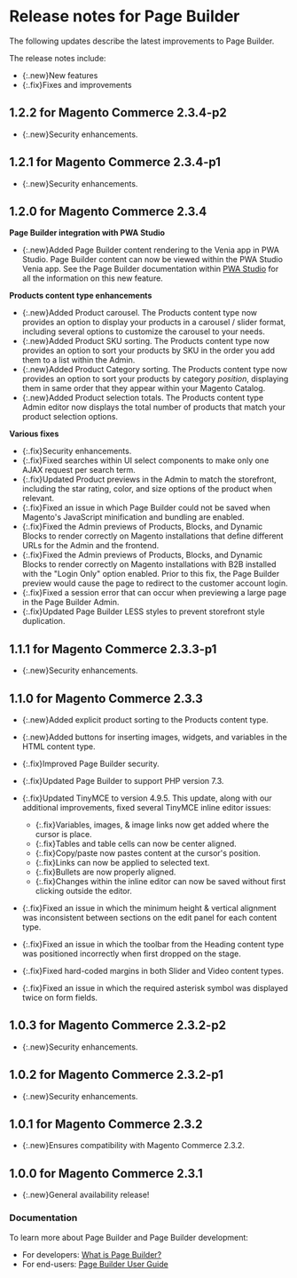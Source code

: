 # Release notes for Page Builder

The following updates describe the latest improvements to Page Builder.

The release notes include:

- {:.new}New features
- {:.fix}Fixes and improvements

## **1.2.2** for Magento Commerce 2.3.4-p2

- {:.new}Security enhancements.

## **1.2.1** for Magento Commerce 2.3.4-p1

- {:.new}Security enhancements.

## **1.2.0** for Magento Commerce 2.3.4

**Page Builder integration with PWA Studio**

- {:.new}Added Page Builder content rendering to the Venia app in PWA Studio. Page Builder content can now be viewed within the PWA Studio Venia app. See the Page Builder documentation within [PWA Studio][] for all the information on this new feature.

**Products content type enhancements**

- {:.new}<!-- PB-77, PB-173, PB-175 -->Added Product carousel. The Products content type now provides an option to display your products in a carousel / slider format, including several options to customize the carousel to your needs.
- {:.new}<!-- PB-69 -->Added Product SKU sorting. The Products content type now provides an option to sort your products by SKU in the order you add them to a list within the Admin.
- {:.new}<!-- PB-181 -->Added Product Category sorting. The Products content type now provides an option to sort your products by category _position_, displaying them in same order that they appear within your Magento Catalog.
- {:.new}<!-- PB-107 -->Added Product selection totals. The Products content type Admin editor now displays the total number of products that match your product selection options.

**Various fixes**

- {:.fix}<!-- PB-237 -->Security enhancements.
- {:.fix}<!-- PB-41 -->Fixed searches within UI select components to make only one AJAX request per search term.
- {:.fix}<!-- PB-76, PB-84-->Updated Product previews in the Admin to match the storefront, including the star rating, color, and size options of the product when relevant.
- {:.fix}<!-- PB-169 -->Fixed an issue in which Page Builder could not be saved when Magento's JavaScript minification and bundling are enabled.
- {:.fix}<!-- PB-241 -->Fixed the Admin previews of Products, Blocks, and Dynamic Blocks to render correctly on Magento installations that define different URLs for the Admin and the frontend.
- {:.fix}<!-- PB-238 -->Fixed the Admin previews of Products, Blocks, and Dynamic Blocks to render correctly on Magento installations with B2B installed with the "Login Only" option enabled. Prior to this fix, the Page Builder preview would cause the page to redirect to the customer account login.
- {:.fix}<!-- PB-239 -->Fixed a session error that can occur when previewing a large page in the Page Builder Admin.
- {:.fix}<!-- PB-248 -->Updated Page Builder LESS styles to prevent storefront style duplication.

## **1.1.1** for Magento Commerce 2.3.3-p1

- {:.new}Security enhancements.


## **1.1.0** for Magento Commerce 2.3.3

- {:.new}<!-- MC-15250 -->Added explicit product sorting to the Products content type.

- {:.new}<!-- MC-17823 -->Added buttons for inserting images, widgets, and variables in the HTML content type.

- {:.fix}Improved Page Builder security.

- {:.fix}<!-- MC-1805 -->Updated Page Builder to support PHP version 7.3.

- {:.fix}<!-- MC-4137 -->Updated TinyMCE to version 4.9.5. This update, along with our additional improvements, fixed several TinyMCE inline editor issues:

   - {:.fix}Variables, images, & image links now get added where the cursor is place.
   - {:.fix}Tables and table cells can now be center aligned.
   - {:.fix}Copy/paste now pastes content at the cursor's position.
   - {:.fix}Links can now be applied to selected text.
   - {:.fix}Bullets are now properly aligned.
   - {:.fix}Changes within the inline editor can now be saved without first clicking outside the editor.

- {:.fix}<!-- MC-3880 -->Fixed an issue in which the minimum height & vertical alignment was inconsistent between sections on the edit panel for each content type.

- {:.fix}<!-- MC-14994 -->Fixed an issue in which the toolbar from the Heading content type was positioned incorrectly when first dropped on the stage.

- {:.fix}<!-- MC-15742 -->Fixed hard-coded margins in both Slider and Video content types.

- {:.fix}<!-- MC-16241 -->Fixed an issue in which the required asterisk symbol was displayed twice on form fields.

## **1.0.3** for Magento Commerce 2.3.2-p2

- {:.new}Security enhancements.

## **1.0.2** for Magento Commerce 2.3.2-p1

- {:.new}Security enhancements.

## **1.0.1** for Magento Commerce 2.3.2

- {:.new}Ensures compatibility with Magento Commerce 2.3.2.

## **1.0.0** for Magento Commerce 2.3.1

- {:.new}General availability release!

### Documentation

To learn more about Page Builder and Page Builder development:

- For developers: [What is Page Builder?](https://devdocs.magento.com/page-builder/docs/index.html)
- For end-users: [Page Builder User Guide](https://docs.magento.com/m2/ee/user_guide/cms/page-builder.html)


[PWA Studio]: https://magento.github.io/pwa-studio/